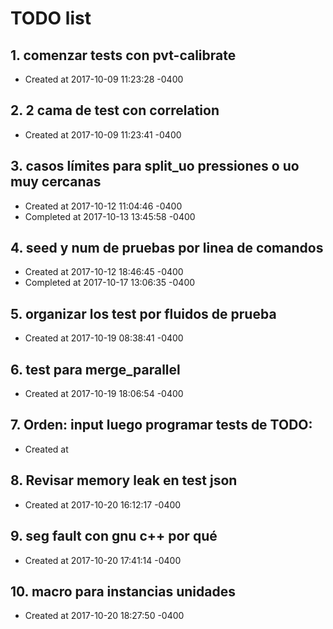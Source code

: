 # TODO list
## 1. comenzar tests con pvt-calibrate
- Created at   2017-10-09 11:23:28 -0400

## 2. 2 cama de test con correlation
- Created at   2017-10-09 11:23:41 -0400

## 3. casos límites para split_uo pressiones o uo muy cercanas
- Created at   2017-10-12 11:04:46 -0400
- Completed at 2017-10-13 13:45:58 -0400

## 4. seed y num de pruebas por linea de comandos
- Created at   2017-10-12 18:46:45 -0400
- Completed at 2017-10-17 13:06:35 -0400

## 5. organizar los test por fluidos de prueba
- Created at   2017-10-19 08:38:41 -0400

## 6. test para merge_parallel
- Created at   2017-10-19 18:06:54 -0400

## 7. Orden: input luego programar tests de TODO: 
- Created at   

## 8. Revisar memory leak en test json
- Created at   2017-10-20 16:12:17 -0400

## 9. seg fault con gnu c++ por qué
- Created at   2017-10-20 17:41:14 -0400

## 10. macro para instancias unidades
- Created at   2017-10-20 18:27:50 -0400

